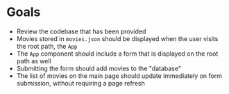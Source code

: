 # Goals

- Review the codebase that has been provided
- Movies stored in `movies.json` should be displayed when the user visits the root path, the `App`
- The `App` component should include a form that is displayed on the root path as well
- Submitting the form should add movies to the "database"
- The list of movies on the main page should update immediately on form submission, without requiring a page refresh
